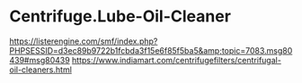 # Centrifuge.Lube-Oil-Cleaner
https://listerengine.com/smf/index.php?PHPSESSID=d3ec89b9722b1fcbda3f15e6f85f5ba5&amp;topic=7083.msg80439#msg80439 https://www.indiamart.com/centrifugefilters/centrifugal-oil-cleaners.html
